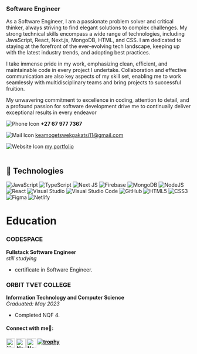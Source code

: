 <table>
<tr>

### Software Engineer
As a Software Engineer, I am a passionate problem solver and critical thinker, always striving to find elegant solutions to complex challenges. My strong technical skills encompass a wide range of technologies, including JavaScript, React, Next.js, MongoDB, HTML, and CSS. I am dedicated to staying at the forefront of the ever-evolving tech landscape, keeping up with the latest industry trends, and adopting best practices.

I take immense pride in my work, emphasizing clean, efficient, and maintainable code in every project I undertake. Collaboration and effective communication are also key aspects of my skill set, enabling me to work seamlessly with multidisciplinary teams and bring projects to successful fruition.

My unwavering commitment to excellence in coding, attention to detail, and a profound passion for software development drive me to continually deliver exceptional results in every endeavor

![Phone Icon](https://img.icons8.com/ios-filled/20/000000/phone.png) **+27 67 977 7367**

![Mail Icon](https://img.icons8.com/ios-glyphs/20/000000/new-post.png)   [keamogetswekgakatsi11@gmail.com](keamogetswekgakatsi11@gmail.com)

![Website Icon](https://img.icons8.com/external-anggara-basic-outline-anggara-putra/20/000000/external-website-ui-basic-anggara-basic-outline-anggara-putra.png)   [my portfolio](https://shorturl.at/drtU2)

</td>
</tr>
</table>

## 👾 Technologies

![JavaScript](https://img.shields.io/badge/javascript-%23323330.svg?style=for-the-badge&logo=javascript&logoColor=%23F7DF1E)
![TypeScript](https://img.shields.io/badge/typescript-%23007ACC.svg?style=for-the-badge&logo=typescript&logoColor=white)
![Next JS](https://img.shields.io/badge/Next-black?style=for-the-badge&logo=next.js&logoColor=white)
![Firebase](https://img.shields.io/badge/Firebase-039BE5?style=for-the-badge&logo=Firebase&logoColor=white)
![MongoDB](https://img.shields.io/badge/MongoDB-%234ea94b.svg?style=for-the-badge&logo=mongodb&logoColor=white)
![NodeJS](https://img.shields.io/badge/node.js-6DA55F?style=for-the-badge&logo=node.js&logoColor=white)
![React](https://img.shields.io/badge/react-%2320232a.svg?style=for-the-badge&logo=react&logoColor=%2361DAFB)
![Visual Studio](https://img.shields.io/badge/Visual%20Studio-5C2D91.svg?style=for-the-badge&logo=visual-studio&logoColor=white)
![Visual Studio Code](https://img.shields.io/badge/Visual%20Studio%20Code-0078d7.svg?style=for-the-badge&logo=visual-studio-code&logoColor=white)
![GitHub](https://img.shields.io/badge/github-%23121011.svg?style=for-the-badge&logo=github&logoColor=white)
![HTML5](https://img.shields.io/badge/html5-%23E34F26.svg?style=for-the-badge&logo=html5&logoColor=white)
![CSS3](https://img.shields.io/badge/css3-%231572B6.svg?style=for-the-badge&logo=css3&logoColor=white)
![Figma](https://img.shields.io/badge/figma-%23F24E1E.svg?style=for-the-badge&logo=figma&logoColor=white)
![Netlify](https://img.shields.io/badge/netlify-%23000000.svg?style=for-the-badge&logo=netlify&logoColor=#00C7B7)

# Education

### CODESPACE
**Fullstack Software Engineer**  
*still studying*  
- certificate in Software Engineer.

### ORBIT TVET COLLEGE
**Information Technology and Computer Science**  
*Graduated: May 2023*  
- Completed NQF 4.

<h4> Connect with me🤝: <h4>
  </hr>
  <a href="https://shorturl.at/cfkO9">
   <img align="left" alt=" Name Surname  | Linkedin" width="24px" src="https://www.vectorlogo.zone/logos/linkedin/linkedin-icon.svg" />
  </a>
  <a href="keamogetswekgakatsi11@gmial.com">
    <img align="left" alt="Name Surname  | Gmail" width="26px" src="https://www.vectorlogo.zone/logos/gmail/gmail-icon.svg" />
  </a>

[![trophy](https://github-profile-trophy.vercel.app/?username=jessklette)](https://github.com/jessklette/github-profile-trophy)
   <a href="https://github.com/username">
    <img align="left" alt= "Name Surname | Github" width="26px" src="https://www.vectorlogo.zone/logos/github/github-tile.svg" />
  </a>
  <br>
  
